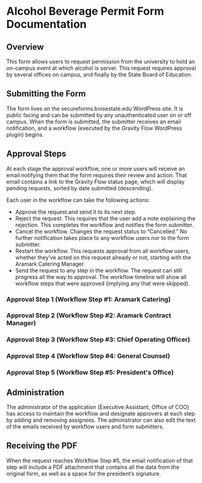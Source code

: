 # Alcohol Beverage Permit Form Documentation

## Overview 
This form allows users to request permission from the university to hold an on-campus event at which alcohol is server. This request requires approval by several offices on campus, and finally by the State Board of Education.

## Submitting the Form
The form lives on the secureforms.boisestate.edu WordPress site. It is public facing and can be submitted by any unauthenticated user on or off campus. When the form is submitted, the submitter receives an email notification, and a workflow (executed by the Gravity Flow WordPress plugin) begins.

## Approval Steps
At each stage the approval workflow, one or more users will receive an email notifying them that the form requires their review and action. That email contains a link to the Gravity Flow status page, which will display pending requests, sorted by date submitted (descending).

Each user in the workflow can take the following actions:
* Approve the request and send it to its next step.
* Reject the request. This requires that the user add a note explaining the rejection. This completes the workflow and notifies the form submitter.
* Cancel the workflow. Changes the request status to “Cancelled.” No further notification takes place to any workflow users nor to the form submitter.
* Restart the workflow. This requests approval from all workflow users, whether they’ve acted on this request already or not, starting with the Aramark Catering Manager.
* Send the request to any step in the workflow. The request can still progress all the way to approval. The workflow timeline will show all workflow steps that were approved (implying any that were skipped).

### Approval Step 1 (Workflow Step #1: Aramark Catering)
### Approval Step 2 (Workflow Step #2: Aramark Contract Manager)
### Approval Step 3 (Workflow Step #3: Chief Operating Officer)
### Approval Step 4 (Workflow Step #4: General Counsel)
### Approval Step 5 (Workflow Step #5: President's Office)

## Administration
The administrator of the application (Executive Assistant, Office of COO) has access to maintain the workflow and designate approvers at each step by adding and removing assignees. The administrator can also edit the text of the emails received by workflow users and form submitters.

## Receiving the PDF
When the request reaches Workflow Step #5, the email notification of that step will include a PDF attachment that contains all the data from the original form, as well as a space for the president’s signature. 
